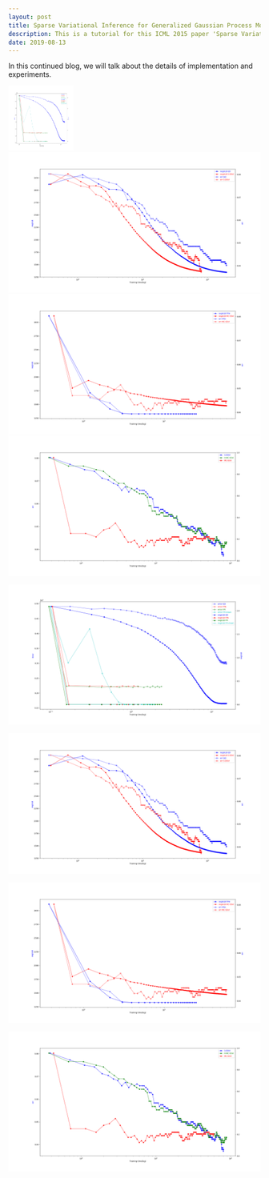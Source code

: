 ```yaml
---
layout: post
title: Sparse Variational Inference for Generalized Gaussian Process Models - Tutorial 5
description: This is a tutorial for this ICML 2015 paper 'Sparse Variational Inference for Generalized Gaussian Process Models'. This article covers the details of implementation and experiments.
date: 2019-08-13
---
```

<p>
In this continued blog, we will talk about the details of implementation and experiments.
</p>

<div>
    <img width="130" height="130" src="https://github.com/KaikaiZhao/KaikaiZhao.github.io/blob/master/img/count-p2-segment-se.png" alt="GD-FP"/>
</div>

<img src="img/class-SDSVI-VLB-err-musk-500.png"/>

<img src="img/class-MC-VLB-err-musk-500.png"/>

<img src="img/class-3SVI-err-musk-500.png"/>

![GD-FP](img/count-p2-segment-se.png)



![GD-SDSVI](img/class-SDSVI-VLB-err-musk-500.png)

![HMC](img/class-MC-VLB-err-musk-500.png)

![SVI](img/class-3SVI-err-musk-500.png)